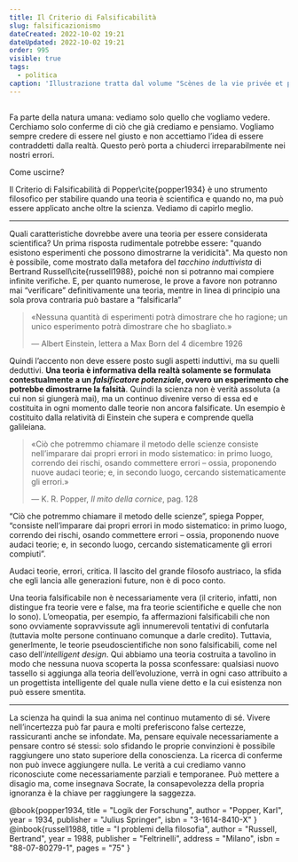 ```yaml
---
title: Il Criterio di Falsificabilità
slug: falsificazionismo
dateCreated: 2022-10-02 19:21
dateUpdated: 2022-10-02 19:21
order: 995
visible: true
tags:
  - politica
caption: 'Illustrazione tratta dal volume "Scènes de la vie privée et publique des animaux" a cura di Pierre Jules Hetzel pubblicato a Parigi fra il 1840 e il 1842'
---
```


##

<span class="newthought">Fa parte</span> della natura umana: vediamo solo quello che vogliamo vedere. Cerchiamo solo conferme di ciò che già crediamo e pensiamo. Vogliamo sempre credere di essere nel giusto e non accettiamo l’idea di essere contraddetti dalla realtà. Questo però porta a chiuderci irreparabilmente nei nostri errori.

Come uscirne?

Il Criterio di Falsificabilità di Popper\cite{popper1934} è uno strumento filosofico per stabilire quando una teoria è scientifica e quando no, ma può essere applicato anche oltre la scienza. Vediamo di capirlo meglio.

---

Quali caratteristiche dovrebbe avere una teoria per essere considerata scientifica? Un prima risposta rudimentale potrebbe essere: "quando esistono esperimenti che possono dimostrarne la veridicità". Ma questo non è possibile, come mostrato dalla metafora del _tacchino induttivista_ di Bertrand Russell\cite{russell1988}, poiché non si potranno mai compiere infinite verifiche. E, per quanto numerose, le prove a favore non potranno mai “verificare” definitivamente una teoria, mentre in linea di principio una sola prova contraria può bastare a “falsificarla”

<div class='epigraph'>

> «Nessuna quantità di esperimenti potrà dimostrare che ho ragione; un unico esperimento potrà dimostrare che ho sbagliato.» <footer> — Albert Einstein, lettera a Max Born del 4 dicembre 1926</footer>

</div>

Quindi l’accento non deve essere posto sugli aspetti induttivi, ma su quelli deduttivi. **Una teoria è informativa della realtà solamente se formulata contestualmente a un _falsificatore potenziale_, ovvero un esperimento che potrebbe dimostrarne la falsità**. Quindi la scienza non è verità assoluta (a cui non si giungerà mai), ma un continuo divenire verso di essa ed e costituita in ogni momento dalle teorie non ancora falsificate. Un esempio è costituito dalla relatività di Einstein che supera e comprende quella galileiana.

<div class='epigraph'>

> «Ciò che potremmo chiamare il metodo delle scienze consiste nell’imparare dai propri errori in modo sistematico: in primo luogo, correndo dei rischi, osando commettere errori – ossia, proponendo nuove audaci teorie; e, in secondo luogo, cercando sistematicamente gli errori.» <footer> — K. R. Popper, _Il mito della cornice_, pag. 128</footer>

</div>

“Ciò che potremmo chiamare il metodo delle scienze”, spiega Popper, “consiste nell’imparare dai propri errori in modo sistematico: in primo luogo, correndo dei rischi, osando commettere errori – ossia, proponendo nuove audaci teorie; e, in secondo luogo, cercando sistematicamente gli errori compiuti”.

Audaci teorie, errori, critica. Il lascito del grande filosofo austriaco, la sfida che egli lancia alle generazioni future, non è di poco conto.

Una teoria falsificabile non è necessariamente vera (il criterio, infatti, non distingue fra teorie vere e false, ma fra teorie scientifiche e quelle che non lo sono). L’omeopatia, per esempio, fa affermazioni falsificabili che non sono ovviamente sopravvissute agli innumerevoli tentativi di confutarla (tuttavia molte persone continuano comunque a darle credito). Tuttavia, generlmente, le teorie pseudoscientifiche non sono falsificabili, come nel caso dell’_intelligent design_. Qui abbiamo una teoria costruita a tavolino in modo che nessuna nuova scoperta la possa sconfessare: qualsiasi nuovo tassello si aggiunga alla teoria dell’evoluzione, verrà in ogni caso attribuito a un progettista intelligente del quale nulla viene detto e la cui esistenza non può essere smentita.

---

La scienza ha quindi la sua anima nel continuo mutamento di sé. Vivere nell’incertezza può far paura e molti preferiscono false certezze, rassicuranti anche se infondate. Ma, pensare equivale necessariamente a pensare contro sé stessi: solo sfidando le proprie convinzioni è possibile raggiungere uno stato superiore della conoscienza. La ricerca di conferme non può invece aggiungere nulla. Le verità a cui crediamo vanno riconosciute come necessariamente parziali e temporanee. Può mettere a disagio ma, come insegnava Socrate, la consapevolezza della propria ignoranza è la chiave per raggiungere la saggezza.

<bibliography>
@book{popper1934,
  title     = "Logik der Forschung",
  author    = "Popper, Karl",
  year      = 1934,
  publisher = "Julius Springer",
  isbn      = "3-1614-8410-X"
}
@inbook{russell1988,
  title     = "I problemi della filosofia",
  author    = "Russell, Bertrand",
  year      = 1988,
  publisher = "Feltrinelli",
  address   = "Milano",
  isbn      = "88-07-80279-1",
  pages     = "75"
}
</bibliography>
